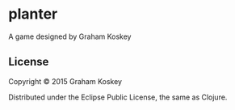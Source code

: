 # planter

A game designed by Graham Koskey

## License

Copyright © 2015 Graham Koskey

Distributed under the Eclipse Public License, the same as Clojure.
